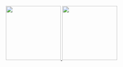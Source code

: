 

<div align="center">
  <a href="https://github.com/dengizfth">
    <img height="150em" src="https://github-readme-stats.vercel.app/api?username=dengizfth&show_icons=true&theme=tokyonight"/>
    <img height="150em" src="https://github-readme-stats.vercel.app/api/top-langs/?username=dengizfth&layout=compact&langs_count=8&theme=dracula"/>
    
  </a>
</div>



<!--
## İstatistiklerim

## Hi there 👋
**dengizfth/dengizfth** is a ✨ _special_ ✨ repository because its `README.md` (this file) appears on your GitHub profile.

Here are some ideas to get you started:

- 🔭 I’m currently working on ...
- 🌱 I’m currently learning ...
- 👯 I’m looking to collaborate on ...
- 🤔 I’m looking for help with ...
- 💬 Ask me about ...
- 📫 How to reach me: ...
- 😄 Pronouns: ...
- ⚡ Fun fact: ...
-->


